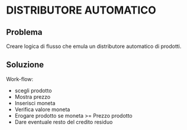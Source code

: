 # DISTRIBUTORE AUTOMATICO

## Problema
Creare logica di flusso che emula un distributore automatico di prodotti.

## Soluzione
Work-flow:
- scegli prodotto
- Mostra prezzo
- Inserisci moneta
- Verifica valore moneta
- Erogare prodotto se moneta >= Prezzo prodotto
- Dare eventuale resto del credito residuo
